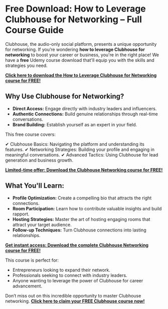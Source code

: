 # Free Download: How to Leverage Clubhouse for Networking – Full Course Guide

Clubhouse, the audio-only social platform, presents a unique opportunity for networking. If you’re wondering **how to leverage Clubhouse for networking** to boost your career or business, you're in the right place! We have a **free** Udemy course download that'll equip you with the skills and strategies you need.

[**Click here to download the How to Leverage Clubhouse for Networking course for FREE!**](https://udemywork.com/how-to-leverage-clubhouse-for-networking)

## Why Use Clubhouse for Networking?

*   **Direct Access:** Engage directly with industry leaders and influencers.
*   **Authentic Connections:** Build genuine relationships through real-time conversations.
*   **Brand Building:** Establish yourself as an expert in your field.

This free course covers:

✔ Clubhouse Basics: Navigating the platform and understanding its features.
✔ Networking Strategies: Building your profile and engaging in meaningful conversations.
✔ Advanced Tactics: Using Clubhouse for lead generation and business growth.

[**Limited-time offer: Download the Clubhouse Networking course for FREE!**](https://udemywork.com/how-to-leverage-clubhouse-for-networking)

## What You'll Learn:

*   **Profile Optimization:** Create a compelling bio that attracts the right connections.
*   **Room Participation:** Learn how to contribute valuable insights and build rapport.
*   **Hosting Strategies:** Master the art of hosting engaging rooms that attract your target audience.
*   **Follow-up Techniques:** Turn Clubhouse connections into lasting relationships.

[**Get instant access: Download the complete Clubhouse Networking course for FREE!**](https://udemywork.com/how-to-leverage-clubhouse-for-networking)

This course is perfect for:

*   Entrepreneurs looking to expand their network.
*   Professionals seeking to connect with industry leaders.
*   Anyone wanting to leverage the power of Clubhouse for career advancement.

Don’t miss out on this incredible opportunity to master Clubhouse networking. **[Click here to claim your FREE Clubhouse course now!](https://udemywork.com/how-to-leverage-clubhouse-for-networking)**
